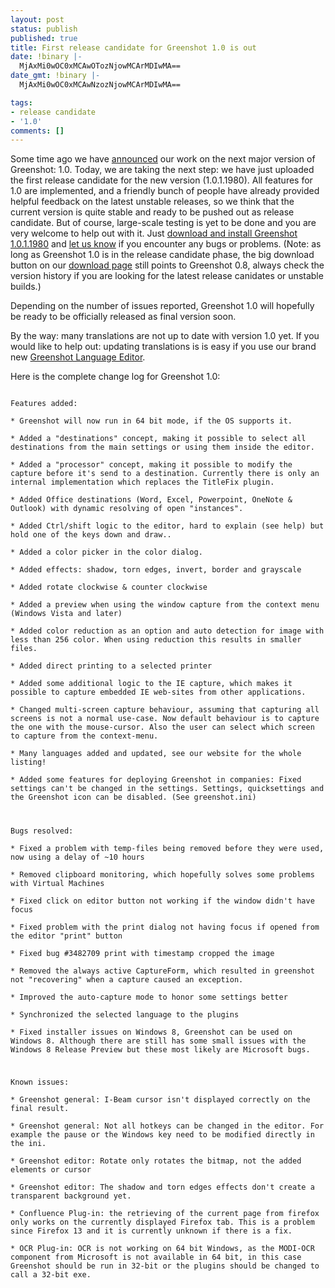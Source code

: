 ```yaml
---
layout: post
status: publish
published: true
title: First release candidate for Greenshot 1.0 is out
date: !binary |-
  MjAxMi0wOC0xMCAwOTozNjowMCArMDIwMA==
date_gmt: !binary |-
  MjAxMi0wOC0xMCAwNzozNjowMCArMDIwMA==

tags:
- release candidate
- '1.0'
comments: []
---
```

<p>Some time ago we have <a href="/2012/04/17/working-towards-greenshot-1-0/">announced</a> our work on the next major version of Greenshot: 1.0. Today, we are taking the next step: we have just uploaded the first release candidate for the new version (1.0.1.1980). All features for 1.0 are implemented, and a friendly bunch of people have already provided helpful feedback on the latest unstable releases, so we think that the current version is quite stable and ready to be pushed out as release candidate. But of course, large-scale testing is yet to be done and you are very welcome to help out with it. Just <a href="/version-history/" target="_blank">download and install Greenshot 1.0.1.1980</a> and <a href="http://sourceforge.net/tracker/?group_id=191585&atid=937972&status=1" target="_blank">let us know</a> if you encounter any bugs or problems. (Note: as long as Greenshot 1.0 is in the release candidate phase, the big download button on our <a href="/downloads/" title="Downloads">download page</a> still points to Greenshot 0.8, always check the version history if you are looking for the latest release canidates or unstable builds.)</p>
<p>Depending on the number of issues reported, Greenshot 1.0 will hopefully be ready to be officially released as final version soon.</p>
<p>By the way: many translations are not up to date with version 1.0 yet. If you would like to help out: updating translations is is easy if you use our brand new <a href="/2012/08/10/introducing-the-brand-new-greenshot-language-editor-translators-wanted/" title="Introducing the brand new Greenshot Language Editor – translators wanted">Greenshot Language Editor</a>.</p>
<p>Here is the complete change log for Greenshot 1.0:<br />
<code><br />
Features added:<br />
* Greenshot will now run in 64 bit mode, if the OS supports it.<br />
* Added a "destinations" concept, making it possible to select all destinations from the main settings or using them inside the editor.<br />
* Added a "processor" concept, making it possible to modify the capture before it's send to a destination. Currently there is only an internal implementation which replaces the TitleFix plugin.<br />
* Added Office destinations (Word, Excel, Powerpoint, OneNote & Outlook) with dynamic resolving of open "instances".<br />
* Added Ctrl/shift logic to the editor, hard to explain (see help) but hold one of the keys down and draw..<br />
* Added a color picker in the color dialog.<br />
* Added effects: shadow, torn edges, invert, border and grayscale<br />
* Added rotate clockwise & counter clockwise<br />
* Added a preview when using the window capture from the context menu (Windows Vista and later)<br />
* Added color reduction as an option and auto detection for image with less than 256 color. When using reduction this results in smaller files.<br />
* Added direct printing to a selected printer<br />
* Added some additional logic to the IE capture, which makes it possible to capture embedded IE web-sites from other applications.<br />
* Changed multi-screen capture behaviour, assuming that capturing all screens is not a normal use-case. Now default behaviour is to capture the one with the mouse-cursor. Also the user can select which screen to capture from the context-menu.<br />
* Many languages added and updated, see our website for the whole listing!<br />
* Added some features for deploying Greenshot in companies: Fixed settings can't be changed in the settings. Settings, quicksettings and the Greenshot icon can be disabled. (See greenshot.ini)</p>
<p>Bugs resolved:<br />
* Fixed a problem with temp-files being removed before they were used, now using a delay of ~10 hours<br />
* Removed clipboard monitoring, which hopefully solves some problems with Virtual Machines<br />
* Fixed click on editor button not working if the window didn't have focus<br />
* Fixed problem with the print dialog not having focus if opened from the editor "print" button<br />
* Fixed bug #3482709 print with timestamp cropped the image<br />
* Removed the always active CaptureForm, which resulted in greenshot not "recovering" when a capture caused an exception.<br />
* Improved the auto-capture mode to honor some settings better<br />
* Synchronized the selected language to the plugins<br />
* Fixed installer issues on Windows 8, Greenshot can be used on Windows 8. Although there are still has some small issues with the Windows 8 Release Preview but these most likely are Microsoft bugs.</p>
<p>Known issues:<br />
* Greenshot general: I-Beam cursor isn't displayed correctly on the final result.<br />
* Greenshot general: Not all hotkeys can be changed in the editor. For example the pause or the Windows key need to be modified directly in the ini.<br />
* Greenshot editor: Rotate only rotates the bitmap, not the added elements or cursor<br />
* Greenshot editor: The shadow and torn edges effects don't create a transparent background yet.<br />
* Confluence Plug-in: the retrieving of the current page from firefox only works on the currently displayed Firefox tab. This is a problem since Firefox 13 and it is currently unknown if there is a fix.<br />
* OCR Plug-in: OCR is not working on 64 bit Windows, as the MODI-OCR component from Microsoft is not available in 64 bit, in this case Greenshot should be run in 32-bit or the plugins should be changed to call a 32-bit exe.</p>
<p></code></p>
